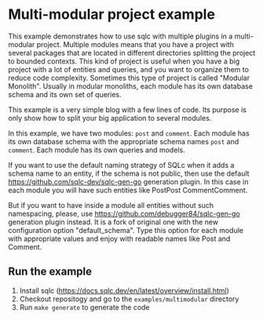 # Multi-modular project example

This example demonstrates how to use sqlc with multiple plugins in a multi-modular project.
Multiple modules means that you have a project with several packages that are located in different directories splitting the project to bounded contexts. 
This kind of project is useful when you have a big project with a lot of entities and queries, and you want to organize them to reduce code complexity. Sometimes this type of project is called "Modular Monolith". 
Usually in modular monoliths, each module has its own database schema and its own set of queries.

This example is a very simple blog with a few lines of code. 
Its purpose is only show how to split your big application to several modules.

In this example, we have two modules: `post` and `comment`. 
Each module has its own database schema with the appropriate schema names `post` and `comment`.
Each module has its own queries and models.

If you want to use the default naming strategy of SQLc when it adds a schema name to an entity, if the schema is not public, then use the default
https://github.com/sqlc-dev/sqlc-gen-go generation plugin. 
In this case in each module you will have such entities like PostPost CommentComment.

But if you want to have inside a module all entities without such namespacing, please, use
https://github.com/debugger84/sqlc-gen-go generation plugin instead. It is a fork of original one with the new configuration option "default_schema".
Type this option for each module with appropriate values and enjoy with readable names like Post and Comment.

## Run the example
1. Install sqlc (https://docs.sqlc.dev/en/latest/overview/install.html)
2. Checkout repositogy and go to the `examples/multimodular` directory
3. Run `make generate` to generate the code
